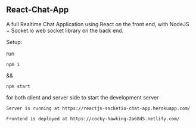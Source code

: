 ## React-Chat-App
A full Realtime Chat Application using React on the front end, with NodeJS + Socket.io web socket library on the back end.

Setup:

run 
```
npm i
``` 
&& 
```
npm start
```
for both client and server side to start the development server

    Server is running at https://reactjs-socketio-chat-app.herokuapp.com/

    Frontend is deployed at https://cocky-hawking-2a68d5.netlify.com/